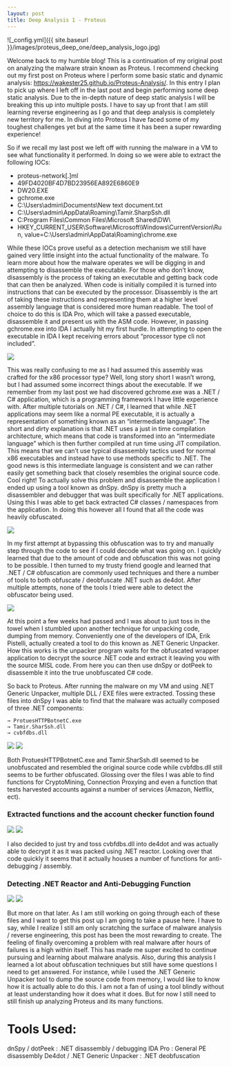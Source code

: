 ```yaml
---
layout: post
title: Deep Analysis 1 - Proteus 
---
```


![_config.yml]({{ site.baseurl }}/images/proteus_deep_one/deep_analysis_logo.jpg)

Welcome back to my humble blog! This is a continuation of my original post on analyzing the malware strain known as Proteus. I recommend checking out my first post on Proteus where I perform some basic static and dynamic analysis: https://wakester25.github.io/Proteus-Analysis/. In this entry I plan to pick up where I left off in the last post and begin performing some deep static analysis. Due to the in-depth nature of deep static analysis I will be breaking this up into multiple posts. I have to say up front that I am still learning reverse engineering as I go and that deep analysis is completely new territory for me. In diving into Proteus I have faced some of my toughest challenges yet but at the same time it has been a super rewarding experience!    

So if we recall my last post we left off with running the malware in a VM to see what functionality it performed. In doing so we were able to extract the following IOCs:

   * proteus-network[.]ml
   * 49FD4020BF4D7BD23956EA892E6860E9
   * DW20.EXE
   * gchrome.exe
   * C:\Users\admin\Documents\New text document.txt
   * C:\Users\admin\AppData\Roaming\Tamir.SharpSsh.dll
   * C:Program Files\Common Files\Microsoft Shared\DW\
   * HKEY_CURRENT_USER\Software\Microsoft\Windows\CurrentVersion\Run, value=C:\Users\admin\AppData\Roaming\chrome.exe

 While these IOCs prove useful as a detection mechanism we still have gained very little insight into the actual functionality of the malware. To learn more about how the malware operates we will be digging in and attempting to disassemble the executable. For those who don’t know, disassembly is the process of taking an executable and getting back code that can then be analyzed. When code is initially compiled it is turned into instructions that can be executed by the processor. Disassembly is the art of taking these instructions and representing them at a higher level assembly language that is considered more human readable. The tool of choice to do this is IDA Pro, which will take a passed executable, disassemble it and present us with the ASM code. However, in passing gchrome.exe into IDA I actually hit my first hurdle. In attempting to open the executable in IDA I kept receiving errors about “processor type cli not included”. 
 
<img src="{{ site.baseurl }}/images/proteus_deep_one/ida_error.PNG">
 
 This was really confusing to me as I had assumed this assembly was crafted for the x86 processor type? Well, long story short I wasn’t wrong, but I had assumed some incorrect things about the executable. If we remember from my last post we had discovered gchrome.exe was a .NET / C# application, which is a programming framework I have little experience with. After multiple tutorials on .NET / C#, I learned that while .NET applications may seem like a normal PE executable, it is actually a representation of something known as an “intermediate language”. The short and dirty explanation is that .NET uses a just in time compilation architecture, which means that code is transformed into an “intermediate language” which is then further compiled at run time using JIT compilation. This means that we can’t use typical disassembly tactics used for normal x86 executables and instead have to use methods specific to .NET. The good news is this intermediate language is consistent and we can rather easily get something back that closely resembles the original source code. Cool right! To actually solve this problem and disassemble the application I ended up using a tool known as dnSpy. dnSpy is pretty much a disassembler and debugger that was built specifically for .NET applications. Using this I was able to get back extracted C# classes / namespaces from the application. In doing this however all I found that all the code was heavily obfuscated. 
 
<img src="{{ site.baseurl }}/images/proteus_deep_one/obfuscated_code.PNG">
 
 In my first attempt at bypassing this obfuscation was to try and manually step through the code to see if I could decode what was going on. I quickly learned that due to the amount of code and obfuscation this was not going to be possible. I then turned to my trusty friend google and learned that .NET / C# obfuscation are commonly used techniques and there a number of tools to both obfuscate / deobfuscate .NET such as de4dot. After multiple attempts, none of the tools I tried were able to detect the obfuscator being used. 
 
<img src="{{ site.baseurl }}/images/proteus_deep_one/undected_obfuscator.PNG">
 
 At this point a few weeks had passed and I was about to just toss in the towel when I stumbled upon another technique for unpacking code, dumping from memory. Conveniently one of the developers of IDA, Erik Pistelli, actually created a tool to do this known as .NET Generic Unpacker. How this works is the unpacker program waits for the obfuscated wrapper application to decrypt the source .NET code and extract it leaving you with the source MISL code. From here you can then use dnSpy or dotPeek to disassemble it into the true unobfuscated C# code.

So back to Proteus. After running the malware on my VM and using .NET Generic Unpacker, multiple DLL / EXE files were extracted. Tossing these files into dnSpy I was able to find that the malware was actually composed of three .NET components:

    → ProtuesHTTPBotnetC.exe 
    → Tamir.SharSsh.dll 
    → cvbfdbs.dll 
 
<img src="{{ site.baseurl }}/images/proteus_deep_one/generic_unpacker.PNG">

<img src="{{ site.baseurl }}/images/proteus_deep_one/unpacked_files.PNG">

Both ProtuesHTTPBotnetC.exe and Tamir.SharSsh.dll seemed to be unobfuscated and resembled the original source code while cvbfdbs.dll still seems to be further obfuscated. Glossing over the files I was able to find functions for CryptoMining, Connection Proxying and even a function that tests harvested accounts against a number of services (Amazon, Netflix, ect). 

### Extracted functions and the account checker function found  

<img src="{{ site.baseurl }}/images/proteus_deep_one/unpacked_functions.PNG">

<img src="{{ site.baseurl }}/images/proteus_deep_one/account_checker.PNG">

I also decided to just try and toss cvbfdbs.dll into de4dot and was actually able to decrypt it as it was packed using .NET reactor. Looking over that code quickly it seems that it actually houses a number of functions for anti-debugging / assembly.

### Detecting .NET Reactor and Anti-Debugging Function

<img src="{{ site.baseurl }}/images/proteus_deep_one/net_reactor.PNG">

<img src="{{ site.baseurl }}/images/proteus_deep_one/anti_debug.PNG">


But more on that later. As I am still working on going through each of these files and I want to get this post up I am going to take a pause here. I have to say, while I realize I still am only scratching the surface of malware analysis / reverse engineering, this post has been the most rewarding to create. The feeling of finally overcoming a problem with real malware after hours of failures is a high within itself. This has made me super excited to continue pursuing and learning about malware analysis. Also, during this analysis I learned a lot about obfuscation techniques but still have some questions I need to get answered. For instance, while I used the .NET Generic Unpacker tool to dump the source code from memory, I would like to know how it is actually able to do this. I am not a fan of using a tool blindly without at least understanding how it does what it does. But for now I still need to still finish up analyzing Proteus and its many functions. 

# Tools Used:

dnSpy / dotPeek : .NET disassembly / debugging
IDA Pro : General PE disassembly
De4dot / .NET Generic Unpacker : .NET deobfuscation


